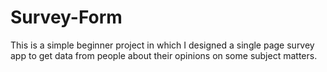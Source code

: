 # Survey-Form
This is a simple beginner project in which I designed a single page survey app to get data from people about their opinions on some subject matters.
